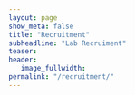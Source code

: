 ```yaml
---
layout: page
show_meta: false
title: "Recruitment"
subheadline: "Lab Recruiment"
teaser: 
header:
   image_fullwidth: 
permalink: "/recruitment/"
---
```


<!-- There are two postdoc openings now in our group.

### Novo Nordisk Postdoctoral Research Fellow
[Apply](https://my.corehr.com/pls/uoxrecruit/erq_jobspec_version_4.display_form?p_company=10&p_internal_external=E&p_display_in_irish=N&p_process_type=&p_applicant_no=&p_form_profile_detail=&p_display_apply_ind=Y&p_refresh_search=Y&p_recruitment_id=171279)

Novo Nordisk is funding a prestigious fellowship programme at the University of Oxford for basic science researchers focused on diabetes and other cardiometabolic diseases. We are looking to recruit five outstanding postdoctoral researchers who can utilise the support offered by this programme to become future leaders in the field, developing scientific excellence and ultimately improving patients’ lives.
 
In Oxford, world-class research is conducted across the spectrum of population, clinical and basic science. Depending on the project selected, you will be based in:
1)     Institute of Developmental and Regenerative Medicine
2)     Department of Physiology, Anatomy and Genetics
3)     Sir William Dunn School of Pathology
4)     Department of Chemistry
5)     Department of Engineering Science
6)     Division of Cardiovascular Medicine, Radcliffe Department of Medicine (RDM)
7)     Nuffield Department of Clinical Neurosciences
8)     Oxford Centre for Diabetes, Endocrinology and Metabolism, RDM
9)     The Kennedy Institute of Rheumatology
 
There is also the opportunity to spend time in the research facilities of Novo Nordisk (both in Oxford and Denmark). This distribution of time will depend on the specific project.
You will be responsible for conducting the research project selected, including the production of novel scientific data and presentation at national and international meetings.
You should have a PhD/DPhil (completed or close to completion) in a biomedical subject, or other relevant subject, together with skills and experience relevant to biomedical research. You will typically have no more than three or four years of postdoctoral experience at the start of the fellowship (Autumn 2024) and have a strong CV, having published in peer reviewed journals and presented at international meetings. As well as an enthusiastic interest in the projects you select, you will have evidence of excellent interpersonal skills and leadership, with the ability to communicate research ideas and results in a clear and logical way.
 
This is a full-time post offered for a fixed-term of three years.
 
Owing to the nature of the research, this job will require additional security pre-employment checks: a satisfactory basic Disclosure and Barring Service check; University security screening (e.g. identity checks).
 
You will be required to upload a supporting statement, CV and names of referees as part of your online application. Your supporting statement should include your ranking of up to three research projects that you are interested in, giving reasons for your particular selections.
 
Further information is detailed in the job description.
 
The closing date for applications is midday on Monday 15 April 2024 and interviews will be held on Monday 10 June 2024.

---

### Postdoctoral Research Assistant in Machine Learning

[Apply](https://my.corehr.com/pls/uoxrecruit/erq_jobspec_version_4.display_form?p_company=10&p_internal_external=E&p_display_in_irish=N&p_process_type=&p_applicant_no=&p_form_profile_detail=&p_display_apply_ind=Y&p_refresh_search=Y&p_recruitment_id=171003)

We are seeking a full-time Postdoctoral Research Assistant in Machine Learning to join Torr Vision Group at the Department of Engineering Science (central Oxford).  The post is funded by Microsoft and is fixed-term for 3 years until April 2027.
 
This is an industry collaboration project aimed at advancing the research into the use, extension and optimization of multi-modal large language models (LLMs) and related architectures for generative tasks, continuous learning, indexing or retrieval, support of retrieval augmented generation over many data points from long term histories, automatic extraction of relevant data from noisy observations.
 
You will be responsible for developing and implementing novel methods for screen and video understanding, user interaction understanding, planning and intent prediction with multimodal LLM and SLMs. Planning for user data collection for video snapshots of diverse set of users performing a range of workflows using Windows system including considerations for privacy, security and data-richness.
 
You should possess a PhD or DPhil (or near completion of) in Computer Vision or Machine Learning. You should have knowledge of approaches for areas related to efficient, reliable, and robust deep neural networks applied to computer vision tasks. You should have the ability to manage your own academic research and associated activities.
 
Informal enquiries may be addressed to Professor Philip Torr (email: philip.torr@eng.ox.ac.uk)
 
For more information about working at the Department, see www.eng.ox.ac.uk/about/work-with-us/
 
Only online applications received before midday on 4th April 2024 can be considered. You will be required to upload a covering letter/supporting statement, including a brief statement of research interests (describing how past experience and future plans fit with the advertised position), CV and the details of two referees as part of your online application.
 
The Department holds an Athena Swan Bronze award, highlighting its commitment to promoting women in Science, Engineering and Technology. -->
